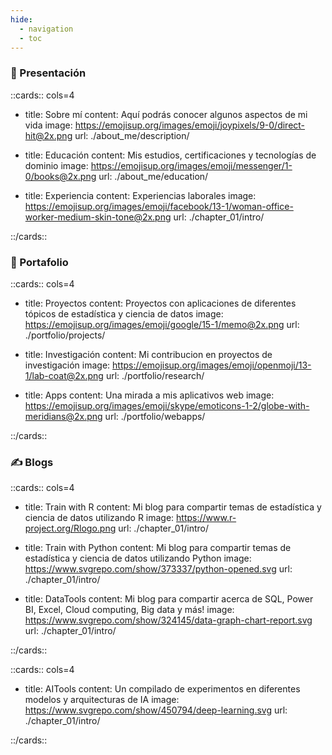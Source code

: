 ```yaml
---
hide:
  - navigation
  - toc
---
```



### 👋 Presentación

::cards:: cols=4

- title: Sobre mí
  content: Aquí podrás conocer algunos aspectos de mi vida
  image: https://emojisup.org/images/emoji/joypixels/9-0/direct-hit@2x.png
  url: ./about_me/description/

- title: Educación
  content: Mis estudios, certificaciones y tecnologías de dominio
  image: https://emojisup.org/images/emoji/messenger/1-0/books@2x.png
  url: ./about_me/education/

- title: Experiencia
  content: Experiencias laborales
  image: https://emojisup.org/images/emoji/facebook/13-1/woman-office-worker-medium-skin-tone@2x.png
  url: ./chapter_01/intro/

::/cards::

### 🚀️ Portafolio

::cards:: cols=4

- title: Proyectos
  content: Proyectos con aplicaciones de diferentes tópicos de estadística y ciencia de datos
  image: https://emojisup.org/images/emoji/google/15-1/memo@2x.png
  url: ./portfolio/projects/

- title: Investigación
  content: Mi contribucion en proyectos de investigación
  image: https://emojisup.org/images/emoji/openmoji/13-1/lab-coat@2x.png
  url: ./portfolio/research/

- title: Apps
  content: Una mirada a mis aplicativos web 
  image: https://emojisup.org/images/emoji/skype/emoticons-1-2/globe-with-meridians@2x.png
  url: ./portfolio/webapps/

::/cards::

###  ✍️ Blogs

::cards:: cols=4

- title: Train with R
  content: Mi blog para compartir temas de estadística y ciencia de datos utilizando R
  image: https://www.r-project.org/Rlogo.png
  url: ./chapter_01/intro/

- title: Train with Python
  content: Mi blog para compartir temas de estadística y ciencia de datos utilizando Python
  image: https://www.svgrepo.com/show/373337/python-opened.svg
  url: ./chapter_01/intro/

- title: DataTools
  content:  Mi blog para compartir acerca de SQL, Power BI, Excel, Cloud computing, Big data y más!
  image: https://www.svgrepo.com/show/324145/data-graph-chart-report.svg
  url: ./chapter_01/intro/

::/cards::

::cards:: cols=4

- title: AITools
  content: Un compilado de experimentos en diferentes modelos y arquitecturas de IA
  image: https://www.svgrepo.com/show/450794/deep-learning.svg
  url: ./chapter_01/intro/

::/cards::

